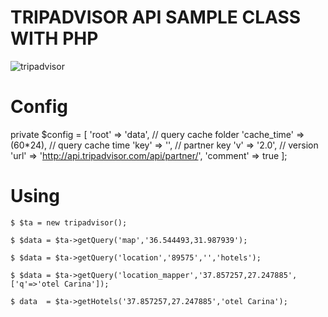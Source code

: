 
# TRIPADVISOR API SAMPLE CLASS WITH PHP 

![tripadvisor](https://static.tacdn.com/img2/langs/tr/branding/rebrand/TA_logo_primary_v2.svg)

# Config
  
  private $config = [
		'root'       => 'data',  // query cache folder
		'cache_time' => (60*24), // query cache time
		'key'        => '',      // partner key
		'v'          => '2.0',   // version
		'url'        => 'http://api.tripadvisor.com/api/partner/',
		'comment'    => true
	];

# Using

    $ $ta = new tripadvisor();
    
    $ $data = $ta->getQuery('map','36.544493,31.987939');
    
    $ $data = $ta->getQuery('location','89575','','hotels');
    
    $ $data = $ta->getQuery('location_mapper','37.857257,27.247885',['q'=>'otel Carina']);
    
    $ data  = $ta->getHotels('37.857257,27.247885','otel Carina');
